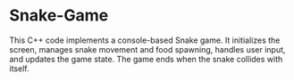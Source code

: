 # Snake-Game
This C++ code implements a console-based Snake game. It initializes the screen, manages snake movement and food spawning, handles user input, and updates the game state. The game ends when the snake collides with itself.
